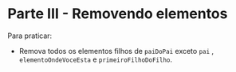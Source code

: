 # Parte III - Removendo elementos
Para praticar:
* Remova todos os elementos filhos de `paiDoPai` exceto `pai` , `elementoOndeVoceEsta` e `primeiroFilhoDoFilho`.